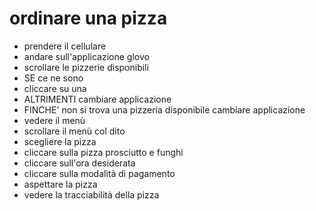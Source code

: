 # ordinare una pizza

- prendere il cellulare
 - andare sull'applicazione glovo
 - scrollare le pizzerie disponibili
  - SE ce ne sono
   - cliccare su una
  - ALTRIMENTI cambiare applicazione
  - FINCHE' non si trova una pizzeria  disponibile cambiare applicazione
- vedere il menù
 - scrollare il menù col dito
 - scegliere la pizza
 - cliccare sulla pizza prosciutto e funghi
 - cliccare sull'ora desiderata
 - cliccare sulla modalità di pagamento
- aspettare la pizza
 - vedere la tracciabilità della pizza
